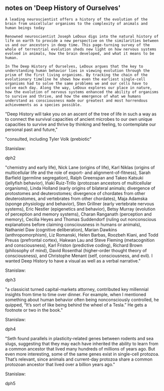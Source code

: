 ## notes on 'Deep History of Ourselves'

```text
A leading neuroscientist offers a history of the evolution of the brain from unicellular organisms to the complexity of animals and human beings today

Renowned neuroscientist Joseph LeDoux digs into the natural history of life on earth to provide a new perspective on the similarities between us and our ancestors in deep time. This page-turning survey of the whole of terrestrial evolution sheds new light on how nervous systems evolved in animals, how the brain developed, and what it means to be human.

In The Deep History of Ourselves, LeDoux argues that the key to understanding human behavior lies in viewing evolution through the prism of the first living organisms. By tracking the chain of the evolutionary timeline he shows how even the earliest single-cell organisms had to solve the same problems we and our cells have to solve each day. Along the way, LeDoux explores our place in nature, how the evolution of nervous systems enhanced the ability of organisms to survive and thrive, and how the emergence of what we humans understand as consciousness made our greatest and most horrendous achievements as a species possible.
```


"Deep History will take you on an ascent of the tree of life in such a way as to connect the survival capacities of ancient microbes to our own unique capacities to survive and thrive by thinking and feeling, to contemplate our personal past and future,"

"consulted, including Tyler Volk (prebiotic"

Stanislaw:

dph2

"chemistry and early life), Nick Lane (origins of life), Karl Niklas (origins of multicellular life and the role of export- and alignment-of-fitness), Sarah Barfield (germline segregation), Ralph Greenspan and Takeo Katsuki (jellyfish behavior), Iñaki Ruiz-Trillo (protozoan ancestors of multicellular organisms), Linda Holland (early origins of bilateral animals; divergence of protostomes and deuterostomes; divergence of chordates from other deuterostomes, and vertebrates from other chordates), Maja Adamska (sponge physiology and behavior), Sten Grillner (early vertebrate nervous systems), Eric Nestler (epigenetics and behavior), Betsy Murray (evolution of perception and memory systems), Charan Ranganath (perception and memory), Cecilia Heyes and Thomas Suddendorf (ruling out nonconscious explanations before claiming consciousness in humans or animals), Nathaniel Daw (cognitive deliberation), Marian Dawkins (anthropomorphism), Liz Romanski, Helen Barbas, Roozbeh Kiani, and Todd Preuss (prefrontal cortex), Hakwan Lau and Steve Fleming (metacognition and consciousness), Karl Friston (predictive coding), Richard Brown (philosophy of mind), David Rosenthal (higher-order thought theory of consciousness), and Christophe Menant (self, consciousness, and evil). I wanted Deep History to have a visual as well as a verbal narrative."

Stanislaw:

dph3

"a classicist turned capital-markets attorney, contributed key millennial insights from time to time over dinner. For example, when I mentioned something about human behavior often being nonconsciously controlled, he quipped, “It’s sort of like being behind the wheel of a Tesla.” He gets a footnote or two in the book."

Stanislaw:

dph4

"Seth found parallels in plasticity-related genes between rodents and sea slugs, suggesting that they may each have inherited the ability to learn from a common ancestor that lived many hundreds of millions of years ago. But even more interesting, some of the same genes exist in single-cell protozoa. That’s relevant, since animals and current-day protozoa share a common protozoan ancestor that lived over a billion years ago."

Stanislaw:

dph5
